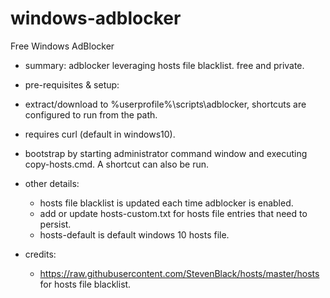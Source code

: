 # windows-adblocker
Free Windows AdBlocker

- summary: adblocker leveraging hosts file blacklist. free and private.
- pre-requisites & setup:
 - extract/download to %userprofile%\scripts\adblocker, shortcuts are configured to run from the path.
 - requires curl (default in windows10).
 - bootstrap by starting administrator command window and executing copy-hosts.cmd. A shortcut can also be run.
- other details:
  - hosts file blacklist is updated each time adblocker is enabled.
  - add or update hosts-custom.txt for hosts file entries that need to persist.
  - hosts-default is default windows 10 hosts file.

- credits:
  - https://raw.githubusercontent.com/StevenBlack/hosts/master/hosts for hosts file blacklist.

